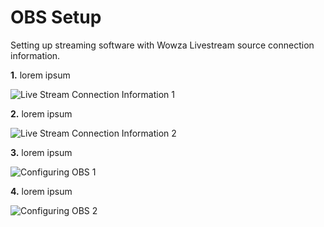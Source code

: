 # OBS Setup
Setting up streaming software with Wowza Livestream source connection information.

**1.** lorem ipsum

![Live Stream Connection Information 1](https://github.com/CrossGeeks/WowzaClientPlugin/blob/master/WowzaClient/images/SS8.png?raw=true)

**2.** lorem ipsum

![Live Stream Connection Information 2](https://github.com/CrossGeeks/WowzaClientPlugin/blob/master/WowzaClient/images/SS7.png?raw=true)

**3.** lorem ipsum

![Configuring OBS 1](https://github.com/CrossGeeks/WowzaClientPlugin/blob/master/WowzaClient/images/SSOBS2.png?raw=true)

**4.** lorem ipsum

![Configuring OBS 2](https://github.com/CrossGeeks/WowzaClientPlugin/blob/master/WowzaClient/images/SSOBS1.png?raw=true)